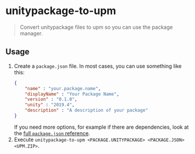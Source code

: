 # unitypackage-to-upm

> Convert unitypackage files to upm so you can use the package manager.

## Usage

1. Create a `package.json` file. In most cases, you can use something like this:
   ```json
   {
       "name" : "your.package.name",
       "displayName" : "Your Package Name",
       "version" : "0.1.0",
       "unity" : "2019.4",
       "description" : "A description of your package"
   }
   ```
   If you need more options, for example if there are dependencies, look at the [full `package.json` reference].
2. Execute `unitypackage-to-upm <PACKAGE.UNITYPACKAGE> <PACKAGE.JSON> <UPM.ZIP>`.

[full `package.json` reference]: https://vcc.docs.vrchat.com/vpm/packages#package-format
